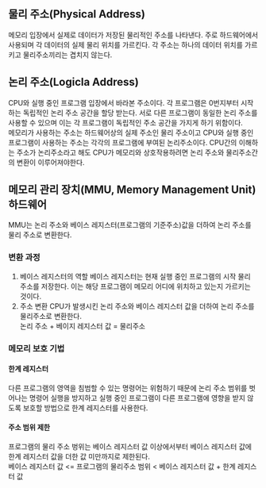 ## 물리 주소(Physical Address)

메모리 입장에서 실제로 데이터가 저장된 물리적인 주소를 나타낸다. 주로 하드웨어에서 사용되며 각 데이터의 실제 물리 위치를 가르킨다. 각 주소는 하나의 데이터 위치를 가르키고 물리주소끼리는 겹치지 않는다.

## 논리 주소(Logicla Address)
CPU와 실행 중인 프로그램 입장에서 바라본 주소이다. 각 프로그램은 0번지부터 시작하는 독립적인 논리 주소 공간을 할당 받는다. 서로 다른 프로그램이 동일한 논리 주소를 사용할 수 있으며 이는 각 프로그램이 독립적인 주소 공간을 가지게 하기 위함이다.   
메모리가 사용하는 주소는 하드웨어상의 실제 주소인 물리 주소이고 CPU와 실행 중인 프로그램이 사용하는 주소는 각각의 프로그램에 부여된 논리주소이다. CPU간의 이해하는 주소가 논리주소라고 해도 CPU가 메모리와 상호작용하려면 논리 주소와 물리주소간의 변환이 이루어져야한다.

## 메모리 관리 장치(MMU, Memory Management Unit) 하드웨어
MMU는 논리 주소와 베이스 레지스터(프로그램의 기준주소)값을 더하여 논리 주소를 물리 주소로 변환한다.

### 변환 과정
1. 베이스 레지스터의 역할
베이스 레지스터는 현재 실행 중인 프로그램의 시작 물리 주소를 저장한다. 이는 해당 프로그램이 메모리 어디에 위치하고 있는지 가르키는 것이다.
2. 주소 변환
CPU가 발생시킨 논리 주소와 베이스 레지스터 값을 더하여 논리 주소를 물리주소로 변환한다.   
논리 주소 + 베이지 레지스터 값 = 물리주소

### 메모리 보호 기법

#### 한계 레지스터

다른 프로그램의 영역을 침범할 수 있는 명령어는 위험하기 때문에 논리 주소 범위를 벗어나는 명령어 실행을 방지하고 실행 중인 프로그램이 다른 프로그램에 영향을 받지 않도록 보호할 방법으로 한계 레지스터를 사용한다.

#### 주소 범위 제한

프로그램의 물리 주소 벙위는 베이스 레지스터 값 이상에서부터 베이스 레지스터 값에 한계 레지스터 값을 더한 값 미만까지로 제한된다.   
베이스 레지스터 값 <= 프로그램의 물리주소 범위 < 베이스 레지스터 값 + 한계 레지스터 값